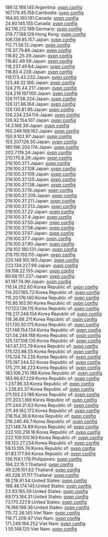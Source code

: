 186.12.169.145:Argentina: [ovpn config](vpn/186_12_169_145.ovpn)  
167.179.45.158:Cambodia: [ovpn config](vpn/167_179_45_158.ovpn)  
184.65.160.181:Canada: [ovpn config](vpn/184_65_160_181.ovpn)  
24.80.145.155:Canada: [ovpn config](vpn/24_80_145_155.ovpn)  
92.116.212.198:Germany: [ovpn config](vpn/92_116_212_198.ovpn)  
219.77.168.129:Hong Kong: [ovpn config](vpn/219_77_168_129.ovpn)  
106.139.85.157:Japan: [ovpn config](vpn/106_139_85_157.ovpn)  
112.71.56.12:Japan: [ovpn config](vpn/112_71_56_12.ovpn)  
115.37.79.86:Japan: [ovpn config](vpn/115_37_79_86.ovpn)  
116.82.25.29:Japan: [ovpn config](vpn/116_82_25_29.ovpn)  
116.82.49.59:Japan: [ovpn config](vpn/116_82_49_59.ovpn)  
118.237.49.84:Japan: [ovpn config](vpn/118_237_49_84.ovpn)  
118.83.4.228:Japan: [ovpn config](vpn/118_83_4_228.ovpn)  
119.173.43.232:Japan: [ovpn config](vpn/119_173_43_232.ovpn)  
123.48.32.166:Japan: [ovpn config](vpn/123_48_32_166.ovpn)  
124.215.44.217:Japan: [ovpn config](vpn/124_215_44_217.ovpn)  
124.219.197.160:Japan: [ovpn config](vpn/124_219_197_160.ovpn)  
126.117.58.224:Japan: [ovpn config](vpn/126_117_58_224.ovpn)  
126.121.86.164:Japan: [ovpn config](vpn/126_121_86_164.ovpn)  
126.130.81.95:Japan: [ovpn config](vpn/126_130_81_95.ovpn)  
126.234.234.114:Japan: [ovpn config](vpn/126_234_234_114.ovpn)  
126.92.154.107:Japan: [ovpn config](vpn/126_92_154_107.ovpn)  
14.3.166.39:Japan: [ovpn config](vpn/14_3_166_39.ovpn)  
150.249.168.162:Japan: [ovpn config](vpn/150_249_168_162.ovpn)  
150.9.103.97:Japan: [ovpn config](vpn/150_9_103_97.ovpn)  
153.207.126.30:Japan: [ovpn config](vpn/153_207_126_30.ovpn)  
180.196.200.174:Japan: [ovpn config](vpn/180_196_200_174.ovpn)  
202.7.119.24:Japan: [ovpn config](vpn/202_7_119_24.ovpn)  
210.170.8.26:Japan: [ovpn config](vpn/210_170_8_26.ovpn)  
219.100.37.1:Japan: [ovpn config](vpn/219_100_37_1.ovpn)  
219.100.37.108:Japan: [ovpn config](vpn/219_100_37_108.ovpn)  
219.100.37.109:Japan: [ovpn config](vpn/219_100_37_109.ovpn)  
219.100.37.125:Japan: [ovpn config](vpn/219_100_37_125.ovpn)  
219.100.37.138:Japan: [ovpn config](vpn/219_100_37_138.ovpn)  
219.100.37.19:Japan: [ovpn config](vpn/219_100_37_19.ovpn)  
219.100.37.205:Japan: [ovpn config](vpn/219_100_37_205.ovpn)  
219.100.37.211:Japan: [ovpn config](vpn/219_100_37_211.ovpn)  
219.100.37.213:Japan: [ovpn config](vpn/219_100_37_213.ovpn)  
219.100.37.22:Japan: [ovpn config](vpn/219_100_37_22.ovpn)  
219.100.37.4:Japan: [ovpn config](vpn/219_100_37_4.ovpn)  
219.100.37.50:Japan: [ovpn config](vpn/219_100_37_50.ovpn)  
219.100.37.58:Japan: [ovpn config](vpn/219_100_37_58.ovpn)  
219.100.37.67:Japan: [ovpn config](vpn/219_100_37_67.ovpn)  
219.100.37.7:Japan: [ovpn config](vpn/219_100_37_7.ovpn)  
219.100.37.90:Japan: [ovpn config](vpn/219_100_37_90.ovpn)  
219.102.180.131:Japan: [ovpn config](vpn/219_102_180_131.ovpn)  
219.115.155.115:Japan: [ovpn config](vpn/219_115_155_115.ovpn)  
220.148.165.183:Japan: [ovpn config](vpn/220_148_165_183.ovpn)  
223.134.227.99:Japan: [ovpn config](vpn/223_134_227_99.ovpn)  
59.158.22.155:Japan: [ovpn config](vpn/59_158_22_155.ovpn)  
60.68.151.237:Japan: [ovpn config](vpn/60_68_151_237.ovpn)  
61.197.74.99:Japan: [ovpn config](vpn/61_197_74_99.ovpn)  
110.14.252.60:Korea Republic of: [ovpn config](vpn/110_14_252_60.ovpn)  
114.207.165.72:Korea Republic of: [ovpn config](vpn/114_207_165_72.ovpn)  
115.20.176.140:Korea Republic of: [ovpn config](vpn/115_20_176_140.ovpn)  
115.95.163.90:Korea Republic of: [ovpn config](vpn/115_95_163_90.ovpn)  
117.123.136.115:Korea Republic of: [ovpn config](vpn/117_123_136_115.ovpn)  
118.217.249.154:Korea Republic of: [ovpn config](vpn/118_217_249_154.ovpn)  
118.36.68.211:Korea Republic of: [ovpn config](vpn/118_36_68_211.ovpn)  
121.130.50.175:Korea Republic of: [ovpn config](vpn/121_130_50_175.ovpn)  
121.146.154.134:Korea Republic of: [ovpn config](vpn/121_146_154_134.ovpn)  
121.54.248.188:Korea Republic of: [ovpn config](vpn/121_54_248_188.ovpn)  
125.137.108.135:Korea Republic of: [ovpn config](vpn/125_137_108_135.ovpn)  
147.47.213.79:Korea Republic of: [ovpn config](vpn/147_47_213_79.ovpn)  
175.120.88.55:Korea Republic of: [ovpn config](vpn/175_120_88_55.ovpn)  
175.124.74.235:Korea Republic of: [ovpn config](vpn/175_124_74_235.ovpn)  
175.197.244.52:Korea Republic of: [ovpn config](vpn/175_197_244_52.ovpn)  
175.211.36.223:Korea Republic of: [ovpn config](vpn/175_211_36_223.ovpn)  
183.106.210.188:Korea Republic of: [ovpn config](vpn/183_106_210_188.ovpn)  
183.96.67.229:Korea Republic of: [ovpn config](vpn/183_96_67_229.ovpn)  
1.237.96.33:Korea Republic of: [ovpn config](vpn/1_237_96_33.ovpn)  
1.238.83.37:Korea Republic of: [ovpn config](vpn/1_238_83_37.ovpn)  
211.193.23.186:Korea Republic of: [ovpn config](vpn/211_193_23_186.ovpn)  
211.203.1.166:Korea Republic of: [ovpn config](vpn/211_203_1_166.ovpn)  
211.244.21.63:Korea Republic of: [ovpn config](vpn/211_244_21_63.ovpn)  
211.49.162.172:Korea Republic of: [ovpn config](vpn/211_49_162_172.ovpn)  
218.154.36.6:Korea Republic of: [ovpn config](vpn/218_154_36_6.ovpn)  
219.240.49.7:Korea Republic of: [ovpn config](vpn/219_240_49_7.ovpn)  
221.149.74.89:Korea Republic of: [ovpn config](vpn/221_149_74_89.ovpn)  
222.100.218.16:Korea Republic of: [ovpn config](vpn/222_100_218_16.ovpn)  
222.109.100.163:Korea Republic of: [ovpn config](vpn/222_109_100_163.ovpn)  
58.122.27.234:Korea Republic of: [ovpn config](vpn/58_122_27_234.ovpn)  
59.13.195.76:Korea Republic of: [ovpn config](vpn/59_13_195_76.ovpn)  
61.83.177.94:Korea Republic of: [ovpn config](vpn/61_83_177_94.ovpn)  
136.158.1.176:Philippines: [ovpn config](vpn/136_158_1_176.ovpn)  
184.22.15.1:Thailand: [ovpn config](vpn/184_22_15_1.ovpn)  
49.228.101.62:Thailand: [ovpn config](vpn/49_228_101_62.ovpn)  
49.228.31.117:Thailand: [ovpn config](vpn/49_228_31_117.ovpn)  
18.218.91.54:United States: [ovpn config](vpn/18_218_91_54.ovpn)  
198.46.174.145:United States: [ovpn config](vpn/198_46_174_145.ovpn)  
23.93.185.59:United States: [ovpn config](vpn/23_93_185_59.ovpn)  
69.173.184.31:United States: [ovpn config](vpn/69_173_184_31.ovpn)  
73.170.227.6:United States: [ovpn config](vpn/73_170_227_6.ovpn)  
76.169.199.36:United States: [ovpn config](vpn/76_169_199_36.ovpn)  
115.72.26.145:Viet Nam: [ovpn config](vpn/115_72_26_145.ovpn)  
118.71.209.47:Viet Nam: [ovpn config](vpn/118_71_209_47.ovpn)  
171.249.184.252:Viet Nam: [ovpn config](vpn/171_249_184_252.ovpn)  
1.55.148.125:Viet Nam: [ovpn config](vpn/1_55_148_125.ovpn)  
